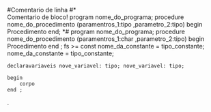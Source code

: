 #Comentario de linha
#*    
        Comentario de bloco! 
        program nome_do_programa;
            procedure nome_do_procedimento (paramentros_1:tipo ,parametro_2:tipo) 
            begin
                Procedimento
            end;
*# 
program nome_do_programa;
    procedure nome_do_procedimento (paramentros_1:char ,parametro_2:tipo) 
    begin
        Procedimento
    end ;
 fs >=
    const nome_da_constante = tipo_constante; nome_da_constante = tipo_constante;
    
    declaravariaveis nove_variavel: tipo; nove_variavel: tipo; 
    
    begin
        corpo 
    end ;
.


